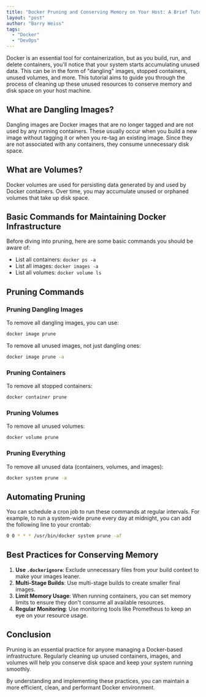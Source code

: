 ```yaml
---
title: "Docker Pruning and Conserving Memory on Your Host: A Brief Tutorial"
layout: "post"
author: "Barry Weiss"
tags:
  - "Docker"
  - "DevOps"
---
```


Docker is an essential tool for containerization, but as you build, run, and delete containers, you'll notice that your system starts accumulating unused data. This can be in the form of "dangling" images, stopped containers, unused volumes, and more. This tutorial aims to guide you through the process of cleaning up these unused resources to conserve memory and disk space on your host machine.

## What are Dangling Images?

Dangling images are Docker images that are no longer tagged and are not used by any running containers. These usually occur when you build a new image without tagging it or when you re-tag an existing image. Since they are not associated with any containers, they consume unnecessary disk space.

## What are Volumes?

Docker volumes are used for persisting data generated by and used by Docker containers. Over time, you may accumulate unused or orphaned volumes that take up disk space.

## Basic Commands for Maintaining Docker Infrastructure

Before diving into pruning, here are some basic commands you should be aware of:

- List all containers: `docker ps -a`
- List all images: `docker images -a`
- List all volumes: `docker volume ls`

## Pruning Commands

### Pruning Dangling Images

To remove all dangling images, you can use:

```bash
docker image prune
```

To remove all unused images, not just dangling ones:

```bash
docker image prune -a
```

### Pruning Containers

To remove all stopped containers:

```bash
docker container prune
```

### Pruning Volumes

To remove all unused volumes:

```bash
docker volume prune
```

### Pruning Everything

To remove all unused data (containers, volumes, and images):

```bash
docker system prune -a
```

## Automating Pruning

You can schedule a cron job to run these commands at regular intervals. For example, to run a system-wide prune every day at midnight, you can add the following line to your crontab:

```bash
0 0 * * * /usr/bin/docker system prune -af
```

## Best Practices for Conserving Memory

1. **Use `.dockerignore`**: Exclude unnecessary files from your build context to make your images leaner.
2. **Multi-Stage Builds**: Use multi-stage builds to create smaller final images.
3. **Limit Memory Usage**: When running containers, you can set memory limits to ensure they don't consume all available resources.
4. **Regular Monitoring**: Use monitoring tools like Prometheus to keep an eye on your resource usage.

## Conclusion

Pruning is an essential practice for anyone managing a Docker-based infrastructure. Regularly cleaning up unused containers, images, and volumes will help you conserve disk space and keep your system running smoothly.

By understanding and implementing these practices, you can maintain a more efficient, clean, and performant Docker environment.
